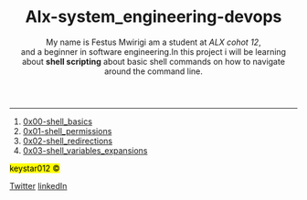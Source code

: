 <html>
<body>
<header>
<h1>Alx-system_engineering-devops</h1>
<p> My name is Festus Mwirigi am a student at <em>ALX cohot 12</em>,</br> and a beginner in software engineering.In this project i will be learning about <b>shell scripting</b> about basic shell commands on how to navigate around the command line.</p>
</header>
<hr>
<section>
<p>
<ol>
<li><a href="https://github.com/Kystar012/alx-system_engineering-devops/tree/master/0x00-shell_basics">0x00-shell_basics</a></li>
<li><a href="https://github.com/Kystar012/alx-system_engineering-devops/tree/master/0x01-shell_permissions">0x01-shell_permissions</a></li>
<li><a href="https://github.com/Kystar012/alx-system_engineering-devops/tree/master/0x02-shell_redirections">0x02-shell_redirections</a></li>
<li><a href="https://github.com/Kystar012/alx-system_engineering-devops/tree/master/0x03-shell_variables_expansions">0x03-shell_variables_expansions</a></li>
</ol>
</p>
</section>
<footer>
<p><mark>keystar012 &copy;</mark></p>
<p>
<a href="">Twitter</a>
<a href="">linkedIn</a>
</p>
</footer>
</body>
</html>

